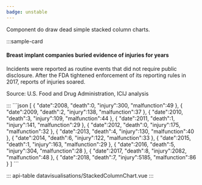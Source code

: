 ```yaml
---
badge: unstable
---
```


Component do draw dead simple stacked column charts.

:::sample-card
<div class="m-4">
  <h4>
    Breast implant companies buried evidence of injuries for years
  </h4>
  <p class="text-muted">
    Incidents were reported as routine events that did not require public disclosure. After the FDA tightened enforcement of its reporting rules in 2017, reports of injuries soared.
  </p>
  <stacked-column-chart :data="incidentReports" class="my-4" />  
  <p class="text-muted small">
    Source: U.S. Food and Drug Administration, ICIJ analysis
  </p>
</div>
:::

<collapsible-block label="Show the data structure">
```json
[
   {
      "date":2008,
      "death":0,
      "injury":300,
      "malfunction":49
   },
   {
      "date":2009,
      "death":2,
      "injury":138,
      "malfunction":37
   },
   {
      "date":2010,
      "death":3,
      "injury":109,
      "malfunction":44
   },
   {
      "date":2011,
      "death":1,
      "injury":141,
      "malfunction":29
   },
   {
      "date":2012,
      "death":0,
      "injury":175,
      "malfunction":32
   },
   {
      "date":2013,
      "death":4,
      "injury":130,
      "malfunction":40
   },
   {
      "date":2014,
      "death":6,
      "injury":122,
      "malfunction":33
   },
   {
      "date":2015,
      "death":1,
      "injury":163,
      "malfunction":29
   },
   {
      "date":2016,
      "death":5,
      "injury":304,
      "malfunction":28
   },
   {
      "date":2017,
      "death":8,
      "injury":2082,
      "malfunction":48
   },
   {
      "date":2018,
      "death":7,
      "injury":5185,
      "malfunction":86
   }
]
```
</collapsible-block>

::: api-table datavisualisations/StackedColumnChart.vue :::

<script>
  export default {
    data () {
      return {
        incidentReports: [
           {
              "date":2008,
              "death":0,
              "injury":300,
              "malfunction":49
           },
           {
              "date":2009,
              "death":2,
              "injury":138,
              "malfunction":37
           },
           {
              "date":2010,
              "death":3,
              "injury":109,
              "malfunction":44
           },
           {
              "date":2011,
              "death":1,
              "injury":141,
              "malfunction":29
           },
           {
              "date":2012,
              "death":0,
              "injury":175,
              "malfunction":32
           },
           {
              "date":2013,
              "death":4,
              "injury":130,
              "malfunction":40
           },
           {
              "date":2014,
              "death":6,
              "injury":122,
              "malfunction":33
           },
           {
              "date":2015,
              "death":1,
              "injury":163,
              "malfunction":29
           },
           {
              "date":2016,
              "death":5,
              "injury":304,
              "malfunction":28
           },
           {
              "date":2017,
              "death":8,
              "injury":2082,
              "malfunction":48
           },
           {
              "date":2018,
              "death":7,
              "injury":5185,
              "malfunction":86
           }
        ]
      }
    }
  }
</script>

